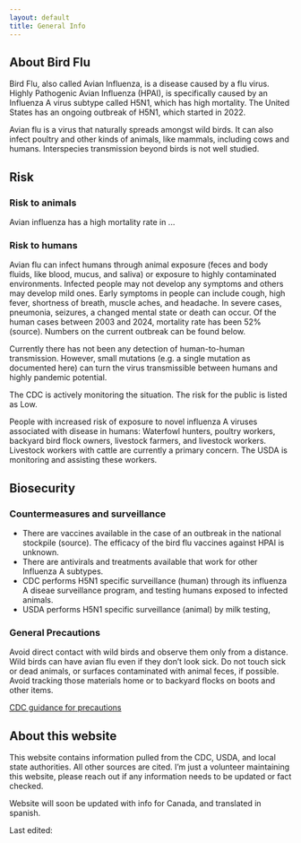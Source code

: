 ```yaml
---
layout: default
title: General Info
---
```


## About Bird Flu

Bird Flu, also called Avian Influenza, is a disease caused by a flu virus. Highly Pathogenic Avian Influenza (HPAI), is specifically caused by an Influenza A virus subtype called H5N1, which has high mortality. The United States has an ongoing outbreak of H5N1, which started in 2022.

Avian flu is a virus that naturally spreads amongst wild birds. It can also infect poultry and other kinds of animals, like mammals, including cows and humans. Interspecies transmission beyond birds is not well studied.

## Risk

### Risk to animals  
Avian influenza has a high mortality rate in ... 

### Risk to humans  
Avian flu can infect humans through animal exposure (feces and body fluids, like blood, mucus, and saliva) or exposure to highly contaminated environments. Infected people may not develop any symptoms and others may develop mild ones. Early symptoms in people can include cough, high fever, shortness of breath, muscle aches, and headache. In severe cases, pneumonia, seizures, a changed mental state or death can occur. Of the human cases between 2003 and 2024, mortality rate has been 52% (source). Numbers on the current outbreak can be found below.

Currently there has not been any detection of human-to-human transmission. However, small mutations (e.g. a single mutation as documented here) can turn the virus transmissible between humans and highly pandemic potential.

The CDC is actively monitoring the situation. The risk for the public is listed as Low.

People with increased risk of exposure to novel influenza A viruses associated with disease in humans: Waterfowl hunters, poultry workers, backyard bird flock owners, livestock farmers, and livestock workers. Livestock workers with cattle are currently a primary concern. The USDA is monitoring and assisting these workers.

## Biosecurity

### Countermeasures and surveillance 
* There are vaccines available in the case of an outbreak in the national stockpile (source). The efficacy of the bird flu vaccines against HPAI is unknown.   
* There are antivirals and treatments available that work for other Influenza A subtypes.
* CDC performs H5N1 specific surveillance (human) through its influenza A diseae surveillance program, and testing humans exposed to infected animals.
* USDA performs H5N1 specific surveillance (animal) by milk testing,   


### General Precautions
Avoid direct contact with wild birds and observe them only from a distance. Wild birds can have avian flu even if they don’t look sick. Do not touch sick or dead animals, or surfaces contaminated with animal feces, if possible. Avoid tracking those materials home or to backyard flocks on boots and other items.
 
[CDC guidance for precautions](https://www.cdc.gov/bird-flu/prevention/worker-protection-ppe.html)

## About this website

This website contains information pulled from the CDC, USDA, and local state authorities. All other sources are cited. I’m just a volunteer maintaining this website, please reach out if any information needs to be updated or fact checked.

Website will soon be updated with info for Canada, and translated in spanish.

Last edited: